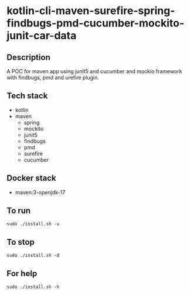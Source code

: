 # kotlin-cli-maven-surefire-spring-findbugs-pmd-cucumber-mockito-junit-car-data

## Description
A POC for maven app using junit5
and cucumber and mockio framework
 with findbugs,
pmd and urefire plugin.

## Tech stack
- kotlin
- maven
	- spring
	- mockito
  - junit5
  - findbugs
  - pmd
  - surefire
  - cucumber

## Docker stack
- maven:3-openjdk-17

## To run
`sudo ./install.sh -u`

## To stop
`sudo ./install.sh -d`

## For help
`sudo ./install.sh -h`
